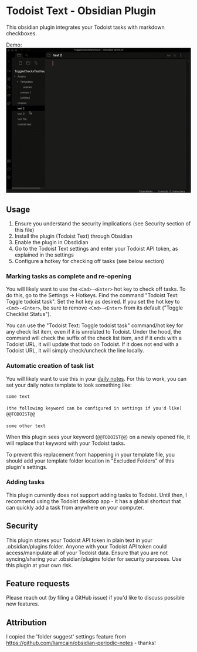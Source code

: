 # Todoist Text - Obsidian Plugin

This obsidian plugin integrates your Todoist tasks with markdown checkboxes.

Demo: ![demo](obsidian-demo.gif)

## Usage
1. Ensure you understand the security implications (see Security section of this file)
2. Install the plugin (Todoist Text) through Obsidian
3. Enable the plugin in Obsdidian
4. Go to the Todoist Text settings and enter your Todoist API token, as explained in the settings
5. Configure a hotkey for checking off tasks (see below section)

### Marking tasks as complete and re-opening
You will likely want to use the `<Cmd>-<Enter>` hot key to check off tasks. To do this, go to the Settings -> Hotkeys. Find the command "Todoist Text: Toggle todoist task". Set the hot key as desired. If you set the hot key to `<Cmd>-<Enter>`, be sure to remove `<Cmd>-<Enter>` from its default ("Toggle Checklist Status").

You can use the "Todoist Text: Toggle todoist task" command/hot key for any check list item, even if it is unrelated to Todoist. Under the hood, the command will check the suffix of the check list item, and if it ends with a Todoist URL, it will update that todo on Todoist. If it does not end with a Todoist URL, it will simply check/uncheck the line locally.

### Automatic creation of task list
You will likely want to use this in your [daily notes](https://help.obsidian.md/Plugins/Daily+notes). For this to work, you can set your daily notes template to look something like:
```text
some text

(the following keyword can be configured in settings if you'd like)
@@TODOIST@@

some other text
```

When this plugin sees your keyword (`@@TODOIST@@`) on a newly opened file, it will replace that keyword with your Todoist tasks.

To prevent this replacement from happening in your template file, you should add your template folder location in "Excluded Folders" of this plugin's settings.

### Adding tasks
This plugin currently does not support adding tasks to Todoist. Until then, I recommend using the Todoist desktop app - it has a global shortcut that can quickly add a task from anywhere on your computer.

## Security 
This plugin stores your Todoist API token in plain text in your .obsidian/plugins folder. Anyone with your Todoist API token could access/manipulate all of your Todoist data. Ensure that you are not syncing/sharing your .obsidian/plugins folder for security purposes. Use this plugin at your own risk.

## Feature requests
Please reach out (by filing a GitHub issue) if you'd like to discuss possible new features.

## Attribution
I copied the 'folder suggest' settings feature from https://github.com/liamcain/obsidian-periodic-notes - thanks!
